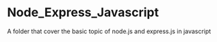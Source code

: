 # Node_Express_Javascript
A folder that cover the basic topic of node.js and express.js in javascript
